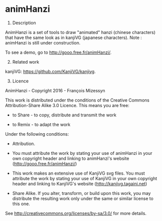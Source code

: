 # animHanzi

1) Description

AnimHanzi is a set of tools to draw "animated" hanzi (chinese characters) that have the same look as in kanjiVG (japanese characters).
Note : animHanzi is still under construction.

To see a demo, go to http://gooo.free.fr/animHanzi/.

2) Related work

kanjiVG:  https://github.com/KanjiVG/kanjivg.

3) Licence

AnimHanzi - Copyright 2016 - François Mizessyn

This work is distributed under the conditions of the Creative Commons Attribution-Share Alike 3.0 Licence. This means you are free:

* to Share - to copy, distribute and transmit the work

* to Remix - to adapt the work

Under the following conditions:

* Attribution.

- You must attribute the work by stating your use of animHanzi in your own copyright header and linking to animHanzi's website (http://gooo.free.fr/animHanzi/)

- This work makes an extensive use of KanjiVG svg files. You must attribute the work by stating your use of KanjiVG in your own copyright header and linking to KanjiVG's website (http://kanjivg.tagaini.net)

* Share Alike. If you alter, transform, or build upon this work, you may distribute the resulting work only under the same or similar license to this one.

See http://creativecommons.org/licenses/by-sa/3.0/ for more details.

